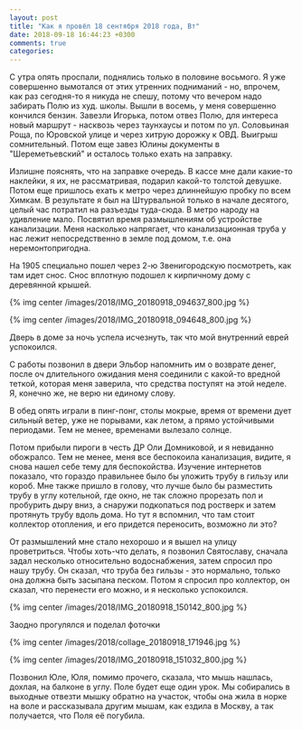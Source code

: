 ```yaml
---
layout: post
title: "Как я провёл 18 сентября 2018 года, Вт"
date: 2018-09-18 16:44:23 +0300
comments: true
categories: 
---
```

С утра опять проспали, поднялись только в половине восьмого. Я уже совершенно вымотался от этих утренних подниманий - но, впрочем, как раз сегодня-то я никуда не спешу, потому что вечером надо забирать Полю из худ. школы. Вышли в восемь, у меня совершенно кончился бензин. Завезли Игорька, потом отвез Полю, для интереса новый маршрут - насквозь через таунхаусы и потом по ул. Соловьиная Роща, по Юровской улице и через хитрую дорожку к ОВД. Выигрыш сомнительный. Потом еще завез Юлины документы в "Шереметьевский" и осталось только ехать на заправку.

Излишне пояснять, что на заправке очередь. В кассе мне дали какие-то наклейки, я их, не рассматривая, подарил какой-то толстой девушке. Потом еще пришлось ехать к метро через длиннейшую пробку по всем Химкам. В результате я был на Штурвальной только в начале десятого, целый час потратил на разъезды туда-сюда. В метро народу на удивление мало. Посвятил время размышлениям об устройстве канализации. Меня насколько напрягает, что канализационная труба у нас лежит непосредственно в земле под домом, т.е. она неремонтопригодна.

На 1905 специально пошел через 2-ю Звенигородскую посмотреть, как там идет снос. Снос вплотную подошел к кирпичному дому с деревянной крышей.

{% img center /images/2018/IMG_20180918_094637_800.jpg %}

{% img center /images/2018/IMG_20180918_094648_800.jpg %}

Дверь в доме за ночь успела исчезнуть, так что мой внутренний еврей успокоился.

С работы позвонил в двери Эльбор напомнить им о возврате денег, после оч длительного ожидания меня соединили с какой-то вредной теткой, которая меня заверила, что средства поступят на этой неделе. Я, конечно же, не верю ни единому слову.

В обед опять играли в пинг-понг, столы мокрые, время от времени дует сильный ветер, уже не порывами, как летом, а прямо устойчивыми периодами. Тем не менее, временами вылезало солнце.

Потом прибыли пироги в честь ДР Оли Домниковой, и я невиданно обожралсо. Тем не менее, меня все беспокоила канализация, видите, я снова нашел себе тему для беспокойства. Изучение интернетов показало, что гораздо правильнее было бы уложить трубу в гильзу или короб. Мне также пришло в голову, что лучше было бы разместить трубу в углу котельной, где окно, не так сложно прорезать пол и пробурить дыру вниз, а снаружи подкопаться под ростверк и затем протянуть трубу вдоль дома. Но тут я вспомнил, что там стоит коллектор отопления, и его придется переносить, возможно ли это?

От размышлений мне стало нехорошо и я вышел на улицу проветриться. Чтобы хоть-что делать, я позвонил Святославу, сначала задал несколько относительно водоснабжения, затем спросил про нашу трубу. Он сказал, что труба без гильзы - это нормально, только она должна быть засыпана песком. Потом я спросил про коллектор, он сказал, что перенести его можно, и я несколько успокоился.

{% img center /images/2018/IMG_20180918_150142_800.jpg %}

Заодно прогулялся и поделал фоточки

{% img center /images/2018/collage_20180918_171946.jpg %}

{% img center /images/2018/IMG_20180918_151032_800.jpg %}

Позвонил Юле, Юля, помимо прочего, сказала, что мышь нашлась, дохлая, на балконе в углу. Поле будет еще один урок. Мы собирались в выходные отвезти мышку обратно на участок, чтобы она жила в норке на воле и рассказывала другим мышам, как ездила в Москву, а так получается, что Поля её погубила.
